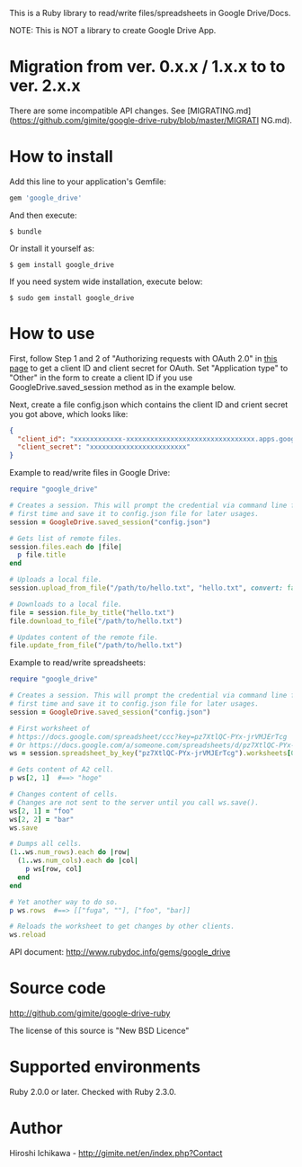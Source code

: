 This is a Ruby library to read/write files/spreadsheets in Google Drive/Docs.

NOTE: This is NOT a library to create Google Drive App.


# Migration from ver. 0.x.x / 1.x.x to to ver. 2.x.x

There are some incompatible API changes. See
[MIGRATING.md](https://github.com/gimite/google-drive-ruby/blob/master/MIGRATI
NG.md).


# How to install

Add this line to your application's Gemfile:

```ruby
gem 'google_drive'
```

And then execute:

```
$ bundle
```

Or install it yourself as:

```
$ gem install google_drive
```

If you need system wide installation, execute below:

```
$ sudo gem install google_drive
```

# How to use

First, follow Step 1 and 2 of "Authorizing requests with OAuth 2.0" in [this
page](https://developers.google.com/drive/v3/web/about-auth) to get a client
ID and client secret for OAuth. Set "Application type" to "Other" in the form
to create a client ID if you use GoogleDrive.saved_session method as in the
example below.

Next, create a file config.json which contains the client ID and crient secret
you got above, which looks like:

```json
{
  "client_id": "xxxxxxxxxxxx-xxxxxxxxxxxxxxxxxxxxxxxxxxxxxxxx.apps.googleusercontent.com",
  "client_secret": "xxxxxxxxxxxxxxxxxxxxxxxx"
}
```

Example to read/write files in Google Drive:

```ruby
require "google_drive"

# Creates a session. This will prompt the credential via command line for the
# first time and save it to config.json file for later usages.
session = GoogleDrive.saved_session("config.json")

# Gets list of remote files.
session.files.each do |file|
  p file.title
end

# Uploads a local file.
session.upload_from_file("/path/to/hello.txt", "hello.txt", convert: false)

# Downloads to a local file.
file = session.file_by_title("hello.txt")
file.download_to_file("/path/to/hello.txt")

# Updates content of the remote file.
file.update_from_file("/path/to/hello.txt")
```

Example to read/write spreadsheets:

```ruby
require "google_drive"

# Creates a session. This will prompt the credential via command line for the
# first time and save it to config.json file for later usages.
session = GoogleDrive.saved_session("config.json")

# First worksheet of
# https://docs.google.com/spreadsheet/ccc?key=pz7XtlQC-PYx-jrVMJErTcg
# Or https://docs.google.com/a/someone.com/spreadsheets/d/pz7XtlQC-PYx-jrVMJErTcg/edit?usp=drive_web
ws = session.spreadsheet_by_key("pz7XtlQC-PYx-jrVMJErTcg").worksheets[0]

# Gets content of A2 cell.
p ws[2, 1]  #==> "hoge"

# Changes content of cells.
# Changes are not sent to the server until you call ws.save().
ws[2, 1] = "foo"
ws[2, 2] = "bar"
ws.save

# Dumps all cells.
(1..ws.num_rows).each do |row|
  (1..ws.num_cols).each do |col|
    p ws[row, col]
  end
end

# Yet another way to do so.
p ws.rows  #==> [["fuga", ""], ["foo", "bar]]

# Reloads the worksheet to get changes by other clients.
ws.reload
```

API document: http://www.rubydoc.info/gems/google_drive

# Source code

http://github.com/gimite/google-drive-ruby

The license of this source is "New BSD Licence"

# Supported environments

Ruby 2.0.0 or later. Checked with Ruby 2.3.0.

# Author

Hiroshi Ichikawa - http://gimite.net/en/index.php?Contact
